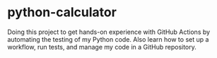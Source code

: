 # python-calculator
Doing this project to get hands-on experience with GitHub Actions by automating the testing of my Python code. Also learn how to set up a workflow, run tests, and manage my code in a GitHub repository.
